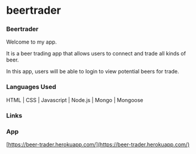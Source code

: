 # beertrader

### Beertrader

Welcome to my app.

It is a beer trading app that allows users to connect and trade all kinds of beer.

In this app, users will be able to login to view potential beers for trade. 

### Languages Used

HTML  |  CSS  |  Javascript  |  Node.js  |  Mongo  |  Mongoose  

### Links


### App

[https://beer-trader.herokuapp.com/](https://beer-trader.herokuapp.com/)
